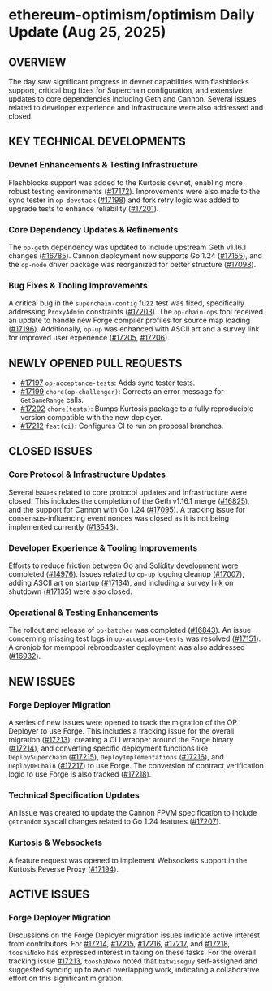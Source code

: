 # ethereum-optimism/optimism Daily Update (Aug 25, 2025)

## OVERVIEW 
The day saw significant progress in devnet capabilities with flashblocks support, critical bug fixes for Superchain configuration, and extensive updates to core dependencies including Geth and Cannon. Several issues related to developer experience and infrastructure were also addressed and closed.

## KEY TECHNICAL DEVELOPMENTS

### Devnet Enhancements & Testing Infrastructure
Flashblocks support was added to the Kurtosis devnet, enabling more robust testing environments ([#17172](https://github.com/ethereum-optimism/optimism/pull/17172)). Improvements were also made to the sync tester in `op-devstack` ([#17198](https://github.com/ethereum-optimism/optimism/pull/17198)) and fork retry logic was added to upgrade tests to enhance reliability ([#17201](https://github.com/ethereum-optimism/optimism/pull/17201)).

### Core Dependency Updates & Refinements
The `op-geth` dependency was updated to include upstream Geth v1.16.1 changes ([#16785](https://github.com/ethereum-optimism/optimism/pull/16785)). Cannon deployment now supports Go 1.24 ([#17155](https://github.com/ethereum-optimism/optimism/pull/17155)), and the `op-node` driver package was reorganized for better structure ([#17098](https://github.com/ethereum-optimism/optimism/pull/17098)).

### Bug Fixes & Tooling Improvements
A critical bug in the `superchain-config` fuzz test was fixed, specifically addressing `ProxyAdmin` constraints ([#17203](https://github.com/ethereum-optimism/optimism/pull/17203)). The `op-chain-ops` tool received an update to handle new Forge compiler profiles for source map loading ([#17196](https://github.com/ethereum-optimism/optimism/pull/17196)). Additionally, `op-up` was enhanced with ASCII art and a survey link for improved user experience ([#17205](https://github.com/ethereum-optimism/optimism/pull/17205), [#17206](https://github.com/ethereum-optimism/optimism/pull/17206)).

## NEWLY OPENED PULL REQUESTS
- [#17197](https://github.com/ethereum-optimism/optimism/pull/17197) `op-acceptance-tests`: Adds sync tester tests.
- [#17199](https://github.com/ethereum-optimism/optimism/pull/17199) `chore(op-challenger)`: Corrects an error message for `GetGameRange` calls.
- [#17202](https://github.com/ethereum-optimism/optimism/pull/17202) `chore(tests)`: Bumps Kurtosis package to a fully reproducible version compatible with the new deployer.
- [#17212](https://github.com/ethereum-optimism/optimism/pull/17212) `feat(ci)`: Configures CI to run on proposal branches.

## CLOSED ISSUES

### Core Protocol & Infrastructure Updates
Several issues related to core protocol updates and infrastructure were closed. This includes the completion of the Geth v1.16.1 merge ([#16825](https://github.com/ethereum-optimism/optimism/issues/16825)), and the support for Cannon with Go 1.24 ([#17095](https://github.com/ethereum-optimism/optimism/issues/17095)). A tracking issue for consensus-influencing event nonces was closed as it is not being implemented currently ([#13543](https://github.com/ethereum-optimism/optimism/issues/13543)).

### Developer Experience & Tooling Improvements
Efforts to reduce friction between Go and Solidity development were completed ([#14976](https://github.com/ethereum-optimism/optimism/issues/14976)). Issues related to `op-up` logging cleanup ([#17007](https://github.com/ethereum-optimism/optimism/issues/17007)), adding ASCII art on startup ([#17134](https://github.com/ethereum-optimism/optimism/issues/17134)), and including a survey link on shutdown ([#17135](https://github.com/ethereum-optimism/optimism/issues/17135)) were also closed.

### Operational & Testing Enhancements
The rollout and release of `op-batcher` was completed ([#16843](https://github.com/ethereum-optimism/optimism/issues/16843)). An issue concerning missing test logs in `op-acceptance-tests` was resolved ([#17151](https://github.com/ethereum-optimism/optimism/issues/17151)). A cronjob for mempool rebroadcaster deployment was also addressed ([#16932](https://github.com/ethereum-optimism/optimism/issues/16932)).

## NEW ISSUES

### Forge Deployer Migration
A series of new issues were opened to track the migration of the OP Deployer to use Forge. This includes a tracking issue for the overall migration ([#17213](https://github.com/ethereum-optimism/optimism/issues/17213)), creating a CLI wrapper around the Forge binary ([#17214](https://github.com/ethereum-optimism/optimism/issues/17214)), and converting specific deployment functions like `DeploySuperchain` ([#17215](https://github.com/ethereum-optimism/optimism/issues/17215)), `DeployImplementations` ([#17216](https://github.com/ethereum-optimism/optimism/issues/17216)), and `DeployOPChain` ([#17217](https://github.com/ethereum-optimism/optimism/issues/17217)) to use Forge. The conversion of contract verification logic to use Forge is also tracked ([#17218](https://github.com/ethereum-optimism/optimism/issues/17218)).

### Technical Specification Updates
An issue was created to update the Cannon FPVM specification to include `getrandom` syscall changes related to Go 1.24 features ([#17207](https://github.com/ethereum-optimism/optimism/issues/17207)).

### Kurtosis & Websockets
A feature request was opened to implement Websockets support in the Kurtosis Reverse Proxy ([#17194](https://github.com/ethereum-optimism/optimism/issues/17194)).

## ACTIVE ISSUES

### Forge Deployer Migration
Discussions on the Forge Deployer migration issues indicate active interest from contributors. For [#17214](https://github.com/ethereum-optimism/optimism/issues/17214), [#17215](https://github.com/ethereum-optimism/optimism/issues/17215), [#17216](https://github.com/ethereum-optimism/optimism/issues/17216), [#17217](https://github.com/ethereum-optimism/optimism/issues/17217), and [#17218](https://github.com/ethereum-optimism/optimism/issues/17218), `tooshiNoko` has expressed interest in taking on these tasks. For the overall tracking issue [#17213](https://github.com/ethereum-optimism/optimism/issues/17213), `tooshiNoko` noted that `bitwiseguy` self-assigned and suggested syncing up to avoid overlapping work, indicating a collaborative effort on this significant migration.